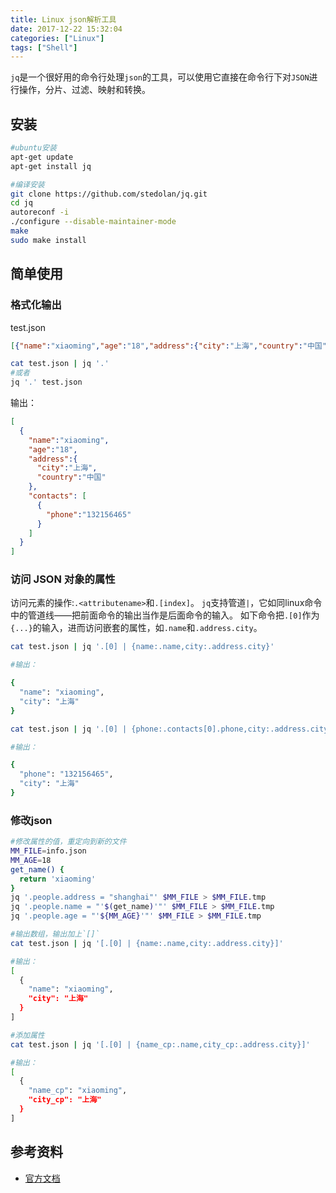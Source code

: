 ```yaml
---
title: Linux json解析工具
date: 2017-12-22 15:32:04
categories: ["Linux"]
tags: ["Shell"]
---
```


`jq`是一个很好用的命令行处理`json`的工具，可以使用它直接在命令行下对`JSON`进行操作，分片、过滤、映射和转换。

<!-- more -->

## 安装
``` bash
#ubuntu安装
apt-get update
apt-get install jq

#编译安装
git clone https://github.com/stedolan/jq.git
cd jq
autoreconf -i
./configure --disable-maintainer-mode
make
sudo make install

```

## 简单使用

### 格式化输出
test.json
``` json
[{"name":"xiaoming","age":"18","address":{"city":"上海","country":"中国"},"contacts":[{"phone":"132156465"}]}]
```

``` bash
cat test.json | jq '.'
#或者
jq '.' test.json
```

输出：
``` json
[
  {
    "name":"xiaoming",
	"age":"18",
	"address":{
	  "city":"上海",
	  "country":"中国"
	},
	"contacts": [
	  {
	    "phone":"132156465"
	  }
	]
  }
]
```

### 访问 JSON 对象的属性
访问元素的操作:`.<attributename>`和`.[index]`。
`jq`支持管道`|`，它如同linux命令中的管道线——把前面命令的输出当作是后面命令的输入。
如下命令把`.[0]`作为`{...}`的输入，进而访问嵌套的属性，如`.name`和`.address.city`。

``` bash
cat test.json | jq '.[0] | {name:.name,city:.address.city}'

#输出：

{
  "name": "xiaoming",
  "city": "上海"
}

cat test.json | jq '.[0] | {phone:.contacts[0].phone,city:.address.city}'

#输出：

{
  "phone": "132156465",
  "city": "上海"
}
```

### 修改json
``` bash
#修改属性的值，重定向到新的文件
MM_FILE=info.json
MM_AGE=18
get_name() {
  return 'xiaoming'
}
jq '.people.address = "shanghai"' $MM_FILE > $MM_FILE.tmp
jq '.people.name = "'$(get_name)'"' $MM_FILE > $MM_FILE.tmp
jq '.people.age = "'${MM_AGE}'"' $MM_FILE > $MM_FILE.tmp

#输出数组，输出加上`[]`
cat test.json | jq '[.[0] | {name:.name,city:.address.city}]'

#输出：
[
  {
    "name": "xiaoming",
	"city": "上海"
  }
]

#添加属性
cat test.json | jq '[.[0] | {name_cp:.name,city_cp:.address.city}]'

#输出：
[
  {
    "name_cp": "xiaoming",
	"city_cp": "上海"
  }
]
```

## 参考资料

- [官方文档](https://stedolan.github.io/jq/manual/)

